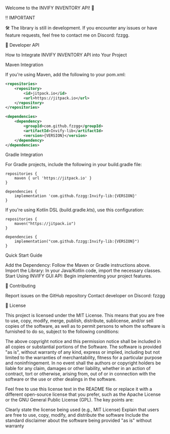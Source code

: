 Welcome to the INVIFY INVENTORY API! 🚀

‼️ IMPORTANT

🛠️ The library is still in development. If you encounter any issues or have feature requests, feel free to contact me on Discord: fzzgg.

👷 Developer API

How to Integrate INVIFY INVENTORY API into Your Project

Maven Integration

If you're using Maven, add the following to your pom.xml:

```xml
<repositories>
    <repository>
        <id>jitpack.io</id>
        <url>https://jitpack.io</url>
    </repository>
</repositories>

```

```xml
<dependencies>
    <dependency>
        <groupId>com.github.fzzgg</groupId>
        <artifactId>Invify-lib</artifactId>
        <version>{VERSION}</version>
    </dependency>
</dependencies>

```

Gradle Integration

For Gradle projects, include the following in your build.gradle file:

```
repositories {
    maven { url 'https://jitpack.io' }
}

```
```
dependencies {
    implementation 'com.github.fzzgg:Invify-lib:{VERSION}'
}

```

If you're using Kotlin DSL (build.gradle.kts), use this configuration:

```
repositories {
    maven("https://jitpack.io")
}
```

```
dependencies {
    implementation("com.github.fzzgg:Invify-lib:{VERSION}")
}

```
Quick Start Guide

Add the Dependency: Follow the Maven or Gradle instructions above.
Import the Library: In your Java/Kotlin code, import the necessary classes.
Start Using INVIFY GUI API: Begin implementing your project features.

🤝 Contributing

Report issues on the GitHub repository
Contact developer on Discord: fzzgg

📜 License

This project is licensed under the MIT License. This means that you are free to use, copy, modify, merge, publish, distribute, sublicense, and/or sell copies of the software, as well as to permit persons to whom the software is furnished to do so, subject to the following conditions:

The above copyright notice and this permission notice shall be included in all copies or substantial portions of the Software.
The software is provided "as is", without warranty of any kind, express or implied, including but not limited to the warranties of merchantability, fitness for a particular purpose and noninfringement. In no event shall the authors or copyright holders be liable for any claim, damages or other liability, whether in an action of contract, tort or otherwise, arising from, out of or in connection with the software or the use or other dealings in the software.

Feel free to use this license text in the README file or replace it with a different open-source license that you prefer, such as the Apache License or the GNU General Public License (GPL). The key points are:

Clearly state the license being used (e.g., MIT License)
Explain that users are free to use, copy, modify, and distribute the software
Include the standard disclaimer about the software being provided "as is" without warranty
